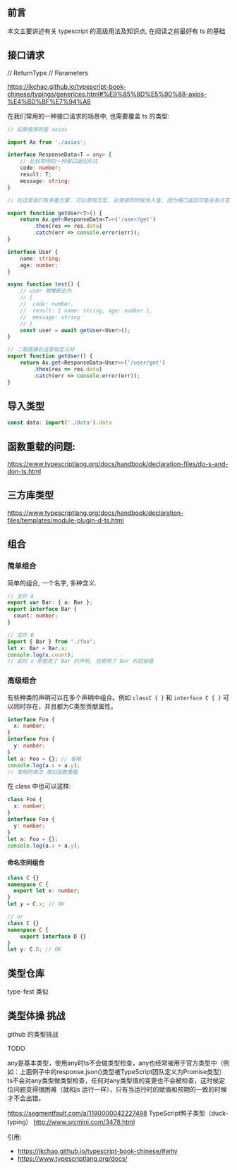 ## 前言
本文主要讲述有关 typescript 的高级用法及知识点, 在阅读之前最好有 ts 的基础


## 接口请求
// ReturnType
// Parameters

https://jkchao.github.io/typescript-book-chinese/typings/generices.html#%E9%85%8D%E5%90%88-axios-%E4%BD%BF%E7%94%A8

在我们常用的一种接口请求的场景中, 也需要覆盖 ts 的类型:

```ts
// 如果使用的是 axios

import Ax from './axios';

interface ResponseData<T = any> {
    // 比较常用的一种接口返回形式
    code: number;
    result: T;
    message: string;
}

// 在这里我们有多重方案, 可以使用泛型, 在使用的时候传入值, 因为接口返回可能会有点变动

export function getUser<T>() {
    return Ax.get<ResponseData<T>>('/user/get')
        .then(res => res.data)
        .catch(err => console.error(err));
}

interface User {
    name: string;
    age: number;
}

async function test() {
    // user 被推断出为
    // {
    //  code: number,
    //  result: { name: string, age: number },
    //  message: string
    // }
    const user = await getUser<User>();
}

// 二是直接在这里就定义好
export function getUser() {
    return Ax.get<ResponseData<User>>('/user/get')
        .then(res => res.data)
        .catch(err => console.error(err));
}
```




## 导入类型

```ts
const data: import('./data').data
```

## 函数重载的问题:

https://www.typescriptlang.org/docs/handbook/declaration-files/do-s-and-don-ts.html


## 三方库类型

https://www.typescriptlang.org/docs/handbook/declaration-files/templates/module-plugin-d-ts.html


## 组合

### 简单组合

简单的组合, 一个名字, 多种含义.

```ts
// 文件 A
export var Bar: { a: Bar };
export interface Bar {
  count: number;
}

// 文件 B
import { Bar } from "./foo";
let x: Bar = Bar.a;
console.log(x.count);
// 此时 x 即使用了 Bar 的声明, 也使用了 Bar 的初始值
```

### 高级组合

有些种类的声明可以在多个声明中组合。例如 `classC { }` 和 `interface C { }` 可以同时存在，并且都为C类型贡献属性。

```ts
interface Foo {
  x: number;
}
interface Foo {
  y: number;
}
let a: Foo = {}; // 省略
console.log(a.x + a.y);
// 常用的用法 类似函数重载
```

在 class 中也可以这样:

```ts
class Foo {
  x: number;
}
interface Foo {
  y: number;
}
let a: Foo = {};
console.log(a.x + a.y);
```

#### 命名空间组合

```ts
class C {}
namespace C {
  export let x: number;
}
let y = C.x; // OK

// or
class C {}
namespace C {
    export interface D {}
}
let y: C.D; // OK
```

## 类型仓库

type-fest 类似

## 类型体操 挑战

github 的类型挑战




TODO 


any是基本类型，使用any时ts不会做类型检查，any也经常被用于官方类型中（例如：上面例子中的response.json()类型被TypeScript团队定义为Promise<any>类型）
ts不会对any类型做类型检查，任何对any类型值的变更也不会被检查，这时候定位问题变得很困难（就和js 运行一样），只有当运行时的赋值和预期的一致的时候才不会出错。

https://segmentfault.com/a/1190000042227498
TypeScript鸭子类型（duck-typing） http://www.srcmini.com/3478.html

引用:

- https://jkchao.github.io/typescript-book-chinese/#why
- https://www.typescriptlang.org/docs/